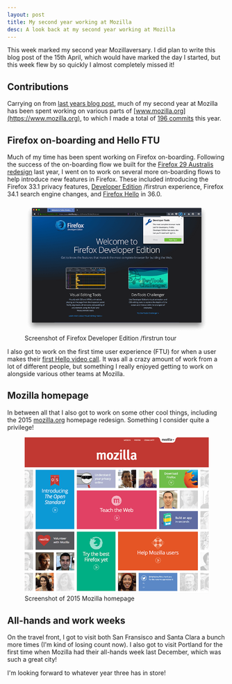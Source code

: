 ```yaml
---
layout: post
title: My second year working at Mozilla
desc: A look back at my second year working at Mozilla
---
```


This week marked my second year Mozillaversary. I did plan to write this blog post of the 15th April, which would have marked the day I started, but this week flew by so quickly I almost completely missed it!

Contributions
-------------

Carrying on from [last years blog post](http://alxgbsn.co.uk/2014/04/15/my-first-year-working-at-mozilla/), much of my second year at Mozilla has been spent working on various parts of [www.mozilla.org](https://www.mozilla.org), to which I made a total of [196 commits](https://github.com/mozilla/bedrock/commits?author=alexgibson) this year.

Firefox on-boarding and Hello FTU
---------------------------------

Much of my time has been spent working on Firefox on-boarding. Following the success of the on-boarding flow we built for the [Firefox 29 Australis redesign](https://blog.mozilla.org/ux/2014/03/introducing-the-update-experience-for-australis/) last year, I went on to work on several more on-boarding flows to help introduce new features in Firefox. These included introducing the Firefox 33.1 privacy features, [Developer Edition](https://www.mozilla.org/firefox/developer/) /firstrun experience, Firefox 34.1 search engine changes, and [Firefox Hello](https://www.mozilla.org/en-US/firefox/hello/) in 36.0.

<figure>
    <img src="/images/posts/dev-edition-firstrun.png" alt="" srcset="/images/posts/dev-edition-firstrun-high-res.png 1.5x">
    <figcaption>Screenshot of Firefox Developer Edition /firstrun tour</figcaption>
</figure>

I also got to work on the first time user experience (FTU) for when a user makes their [first Hello video call](http://hollyhabstritt.com/blog/2015/1/18/your-first-hello). It was all a crazy amount of work from a lot of different people, but something I really enjoyed getting to work on alongside various other teams at Mozilla.

Mozilla homepage
----------------

In between all that I also got to work on some other cool things, including the 2015 [mozilla.org](https://www.mozilla.org) homepage redesign. Something I consider quite a privilege!

<figure>
    <img src="/images/posts/homepage.png" alt="" srcset="/images/posts/homepage-high-res.png 1.5x">
    <figcaption>Screenshot of 2015 Mozilla homepage</figcaption>
</figure>

All-hands and work weeks
------------------------

On the travel front, I got to visit both San Fransisco and Santa Clara a bunch more times (I'm kind of losing count now). I also got to visit Portland for the first time when Mozilla had their all-hands week last December, which was such a great city!

I'm looking forward to whatever year three has in store!
